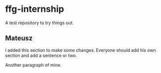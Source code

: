 # ffg-internship
A test repository to try things out.

## Mateusz
I added this section to make some changes. Everyone should add his own section and add a sentence or two.

Another paragraph of mine.

